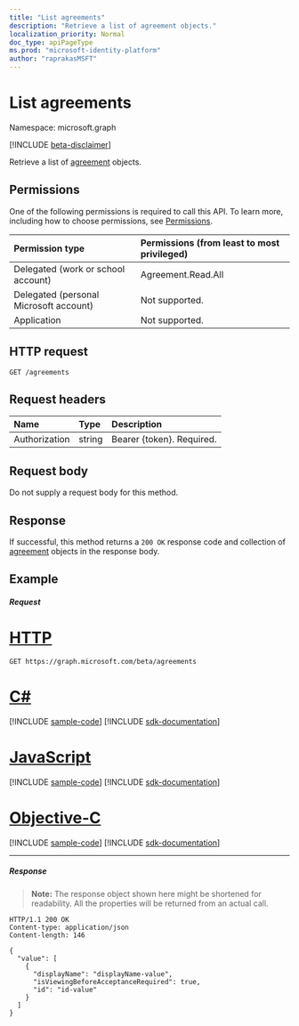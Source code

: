 ```yaml
---
title: "List agreements"
description: "Retrieve a list of agreement objects."
localization_priority: Normal
doc_type: apiPageType
ms.prod: "microsoft-identity-platform"
author: "raprakasMSFT"
---
```


# List agreements

Namespace: microsoft.graph

[!INCLUDE [beta-disclaimer](../../includes/beta-disclaimer.md)]

Retrieve a list of [agreement](../resources/agreement.md) objects.
## Permissions
One of the following permissions is required to call this API. To learn more, including how to choose permissions, see [Permissions](/graph/permissions-reference).

|Permission type                        | Permissions (from least to most privileged)              |
|:--------------------------------------|:---------------------------------------------------------|
|Delegated (work or school account)     | Agreement.Read.All |
|Delegated (personal Microsoft account) | Not supported. |
|Application                            | Not supported. |

## HTTP request
<!-- { "blockType": "ignored" } -->
```http
GET /agreements
```
<!--
## Optional query parameters
This method supports the [OData Query Parameters](https://developer.microsoft.com/graph/docs/concepts/query_parameters) to help customize the response.
-->

## Request headers
| Name         | Type        | Description |
|:-------------|:------------|:------------|
| Authorization | string | Bearer \{token\}. Required. |

## Request body
Do not supply a request body for this method.
## Response
If successful, this method returns a `200 OK` response code and collection of [agreement](../resources/agreement.md) objects in the response body.
## Example
##### Request

# [HTTP](#tab/http)
<!-- {
  "blockType": "request",
  "name": "get_agreements"
}-->
```msgraph-interactive
GET https://graph.microsoft.com/beta/agreements
```
# [C#](#tab/csharp)
[!INCLUDE [sample-code](../includes/snippets/csharp/get-agreements-csharp-snippets.md)]
[!INCLUDE [sdk-documentation](../includes/snippets/snippets-sdk-documentation-link.md)]

# [JavaScript](#tab/javascript)
[!INCLUDE [sample-code](../includes/snippets/javascript/get-agreements-javascript-snippets.md)]
[!INCLUDE [sdk-documentation](../includes/snippets/snippets-sdk-documentation-link.md)]

# [Objective-C](#tab/objc)
[!INCLUDE [sample-code](../includes/snippets/objc/get-agreements-objc-snippets.md)]
[!INCLUDE [sdk-documentation](../includes/snippets/snippets-sdk-documentation-link.md)]

---

##### Response
>**Note:** The response object shown here might be shortened for readability. All the properties will be returned from an actual call.
<!-- {
  "blockType": "response",
  "truncated": true,
  "@odata.type": "microsoft.graph.agreement",
  "isCollection": true
} -->
```http
HTTP/1.1 200 OK
Content-type: application/json
Content-length: 146

{
  "value": [
    {
      "displayName": "displayName-value",
      "isViewingBeforeAcceptanceRequired": true,
      "id": "id-value"
    }
  ]
}
```

<!-- uuid: 8fcb5dbc-d5aa-4681-8e31-b001d5168d79
2015-10-25 14:57:30 UTC -->
<!--
{
  "type": "#page.annotation",
  "description": "List agreements",
  "keywords": "",
  "section": "documentation",
  "tocPath": "",
  "suppressions": [
  ]
}
-->
